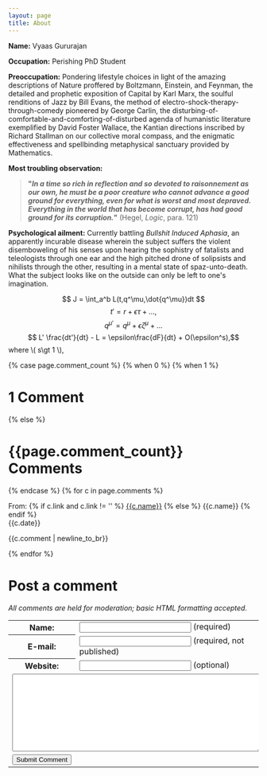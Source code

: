 ```yaml
---
layout: page
title: About
---
```


**Name:** Vyaas Gururajan

**Occupation:** Perishing PhD Student

**Preoccupation:** Pondering lifestyle choices in light of the amazing descriptions of Nature proffered by Boltzmann, Einstein, and Feynman, the detailed and prophetic exposition of Capital by Karl Marx, the soulful renditions of Jazz by Bill Evans, the method of electro-shock-therapy-through-comedy pioneered by George Carlin, the disturbing-of-comfortable-and-comforting-of-disturbed agenda of humanistic literature exemplified by David Foster Wallace, the Kantian directions inscribed by Richard Stallman on our collective moral compass, and the enigmatic effectiveness and spellbinding metaphysical sanctuary provided by Mathematics.

**Most troubling observation:**
>**"***In a time so rich in reflection and so devoted to raisonnement as our own, he must be a poor creature who cannot advance a good ground for everything, even for what is worst and most depraved. Everything in the world that has become corrupt, has had good ground for its corruption.***"** (Hegel, *Logic*, para. 121)

**Psychological ailment:** Currently battling *Bullshit Induced Aphasia*, an apparently incurable disease wherein the subject suffers the violent disemboweling of his senses upon hearing the sophistry of fatalists and teleologists through one ear and the high pitched drone of solipsists and nihilists through the other, resulting in a mental state of spaz-unto-death. What the subject looks like on the outside can only be left to one's imagination.

$$ J  = \int_a^b L(t,q^\mu,\dot{q^\mu})dt $$
$$ t' = r +\epsilon\tau + ..., $$
$$ q^{\mu'}  = q^{\mu} + \epsilon\zeta^\mu + ... $$
$$ L' \frac{dt'}{dt} - L = \epsilon\frac{dF}{dt} + O(\epsilon^s),$$ where \\( s\gt 1 \\), 





<div id="comments">
	{% case page.comment_count %}
		{% when 0 %}
		{% when 1 %}
			<h1>1 Comment</h1>
		{% else %}
			<h1>{{page.comment_count}} Comments</h1>
	{% endcase %}
	{% for c in page.comments %}
		<div class="comment {% cycle 'odd', 'even' %}">
			<p class="comment_header">
				From: {% if c.link and c.link != '' %}
					<a href="{{c.link}}">{{c.name}}</a>
				{% else %}
					{{c.name}}
				{% endif %}
				<br />
				<span class="comment_date">{{c.date}}</span>
			</p>
			<p>
				{{c.comment | newline_to_br}}
			</p>
		</div>
	{% endfor %}
	<h1>Post a comment</h1>
	<p style="font-style: italic">
		All comments are held for moderation; basic HTML formatting accepted.
	</p>
	<form id="commentform" method="POST" action="{{ site.url }}/commentsubmit.php">
		<input type="hidden" name="post_id" value="{{page.id}}" />
		<input type="hidden" name="return_url" value="{{site.url}}/{{page.url}}" />
		<table>
			<tr>
				<th>Name:</th>
				<td><input type="text" size="25" name="name" /> (required)</td>
			</tr>
			<tr>
				<th>E-mail:</th>
				<td><input type="text" size="25" name="email" /> (required, not published)</td>
			</tr>
			<tr>
				<th>Website:</th>
				<td><input type="text" size="25" name="link" /> (optional)</td>
			</tr>
			<tr>
				<td colspan="2"><textarea name="comment" rows="10" cols="60" ></textarea></td>
			</tr>
			<tr>
				<td><input type="submit" name="submit" value="Submit Comment" /></td>
			</tr>
		</table>
	</form>
</div>




